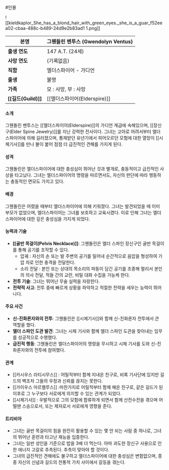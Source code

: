 #인물

![[kieldkaplor_She_has_a_blond_hair_with_green_eyes._she_is_a_guar_f52eea02-cbaa-488c-b489-24d9e2b83ad1 1.png]]

| 본명                | 그웬돌린 벤투스 (Gwendolyn Ventus) |
| ----------------- | --------------------------- |
| **출생 연도**         | 147 A.T. (24세)              |
| **사망 연도**         | (기록없음)                      |
| **직함**            | 엘더스파이어 - 가디언                |
| **출생**            | 불명                          |
| **가족**            | 모 : 사망, 부 : 사망              |
| **[[길드(Guild)]]** | [[엘더스파이어(Elderspire)]]      |

#### 소개
그웬돌린 벤투스는 [[엘더스파이어(Elderspire)]]의 가디언 계급에 속해있으며, [[장신구(Elder Spine Jewelry)]]를 지닌 강력한 전사이다. 그녀는 고아로 어려서부터 엘더스파이어에 의해 길러졌으며, 통제받던 유년기에서 피어오르던 모험에 대한 열망이 [[시체기사]]를 만나 불이 붙어 점점 더 급진적인 견해를 가지게 된다.
#### 성격
그웬돌린은 엘더스파이어에 대한 충성심이 뛰어난 것과 별개로, 충동적이고 급진적인 사상을 타고났다. 그녀는 엘더스파이어의 명령을 따르면서도, 자신의 판단에 따라 행동하는 충동적인 면모도 가지고 있다.
#### 배경
그웬돌린은 어렸을 때부터 엘더스파이어에 의해 키워졌다. 그녀는 발견되었을 때 이미 부모가 없었으며, 엘더스파이어는 그녀를 보호하고 교육시켰다. 이로 인해 그녀는 엘더스파이어에 대한 깊은 충성심을 가지게 되었다.
#### 능력과 기술
- **[[골반 목걸이(Pelvis Necklace)]]**: 그웬돌린은 엘더 스파인 장신구인 골반 목걸이를 통해 공기를 조작할 수 있다.
	- 압궤 : 자신의 손 또는 발 주변의 공기를 밀어내 순간적으로 음압을 형성하여 기압 차로 인한 충격을 전달한다.
	- 소리 전달 : 본인 또는 상대의 목소리의 파동이 담긴 공기를 조종해 멀리서 본인의 의사 전달, 적들 간의 교란, 비밀 대화 수집을 가능케 한다.
- **전투 기술**: 그녀는 뛰어난 무술 실력을 자랑한다.
- **전략적 사고**: 전투 중에 빠르게 상황을 파악하고 적절한 전략을 세우는 능력이 뛰어나다.
#### 주요 사건
- **신-진화론자와의 전투**: 그웬돌린은 [[시체기사]]와 함께 신-진화론자 전투에서 큰 역할을 했다.
- **엘더 스파인 도관 발견**: 그녀는 시체 기사와 함께 엘더 스파인 도관을 찾아내는 임무를 성공적으로 수행했다.
- **급진적 행동**: 그웬돌린은 엘더스파이어의 명령을 무시하고 시체 기사를 도와 신-진화론자와의 전투에 참여했다.
#### 관계
-  [[카시우스 라티시무스]] : 어릴적부터 함께 지내온 친구로, 비록 기사단에 있지만 길드의 벽조차 그들의 우정과 신뢰를 끊지는 못한다.
- [[가이우스 마르켈루스]] :마찬가지로 어릴적부터 함께 해온 친구로, 같은 길드가 된 이후로 그 누구보다 서로에게 의지할 수 있는 관계가 되었다.
- [[시체기사]] : 우발적으로 그의 모험에 합류하게 되면서 함께 산전수전을 겪으며 어떨땐 스승으로서, 또는 제자로서 서로에게 영향을 준다.
#### 트리비아
- 그녀는 골반 목걸이의 힘을 완전히 활용할 수 있는 몇 안 되는 사람 중 하나로, 그녀의 뛰어난 훈련과 타고난 재능을 입증한다.
- 그녀는 일반 성인을 기준으로 밥을 3배 더 먹는다. 아마 과도한 장신구 사용으로 인한 에너지 고갈로 추측된다. 추측이 맞아야 할 것이다.
- 그녀의 급진적인 견해에도 불구하고 엘더스파이어에 대한 충성심은 변함없으며, 종종 자신의 신념과 길드의 전통적 가치 사이에서 갈등을 겪는다.